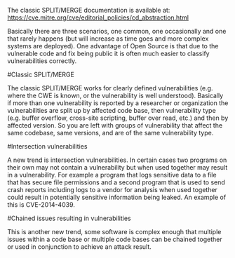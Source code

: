 The classic SPLIT/MERGE documentation is available at: https://cve.mitre.org/cve/editorial_policies/cd_abstraction.html

Basically there are three scenarios, one common, one occasionally and one that rarely happens (but will increase as time goes and more complex systems are deployed). One advantage of Open Source is that due to the vulnerable code and fix being public it is often much easier to classify vulnerabilities correctly. 

#Classic SPLIT/MERGE

The classic SPLIT/MERGE works for clearly defined vulnerabilities (e.g. where the CWE is known, or the vulnerability is well understood). Basically if more than one vulnerability is reported by a researcher or organization the vulnerabilities are split up by affected code base, then vulnerability type (e.g. buffer overflow, cross-site scripting, buffer over read, etc.) and then by affected version. So you are left with groups of vulnerability that affect the same codebase, same versions, and are of the same vulnerability type. 

#Intersection vulnerabilities

A new trend is intersection vulnerabilities. In certain cases two programs on their own may not contain a vulnerability but when used together may result in a vulnerability. For example a program that logs sensitive data to a file that has secure file permissions and a second program that is used to send crash reports including logs to a vendor for analysis when used together could result in potentially sensitive information being leaked. An example of this is CVE-2014-4039.

#Chained issues resulting in vulnerabilities 

This is another new trend, some software is complex enough that multiple issues within a code base or multiple code bases can be chained together or used in conjunction to achieve an attack result. 
 
